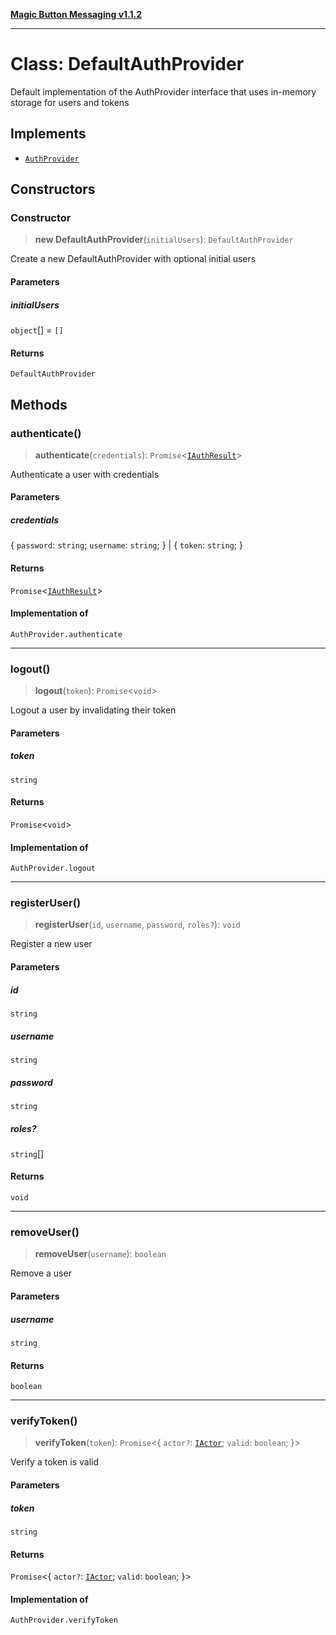 [**Magic Button Messaging v1.1.2**](../README.md)

***

# Class: DefaultAuthProvider

Default implementation of the AuthProvider interface
that uses in-memory storage for users and tokens

## Implements

- [`AuthProvider`](../type-aliases/AuthProvider.md)

## Constructors

### Constructor

> **new DefaultAuthProvider**(`initialUsers`): `DefaultAuthProvider`

Create a new DefaultAuthProvider with optional initial users

#### Parameters

##### initialUsers

`object`[] = `[]`

#### Returns

`DefaultAuthProvider`

## Methods

### authenticate()

> **authenticate**(`credentials`): `Promise`\<[`IAuthResult`](../interfaces/IAuthResult.md)\>

Authenticate a user with credentials

#### Parameters

##### credentials

\{ `password`: `string`; `username`: `string`; \} | \{ `token`: `string`; \}

#### Returns

`Promise`\<[`IAuthResult`](../interfaces/IAuthResult.md)\>

#### Implementation of

`AuthProvider.authenticate`

***

### logout()

> **logout**(`token`): `Promise`\<`void`\>

Logout a user by invalidating their token

#### Parameters

##### token

`string`

#### Returns

`Promise`\<`void`\>

#### Implementation of

`AuthProvider.logout`

***

### registerUser()

> **registerUser**(`id`, `username`, `password`, `roles?`): `void`

Register a new user

#### Parameters

##### id

`string`

##### username

`string`

##### password

`string`

##### roles?

`string`[]

#### Returns

`void`

***

### removeUser()

> **removeUser**(`username`): `boolean`

Remove a user

#### Parameters

##### username

`string`

#### Returns

`boolean`

***

### verifyToken()

> **verifyToken**(`token`): `Promise`\<\{ `actor?`: [`IActor`](../interfaces/IActor.md); `valid`: `boolean`; \}\>

Verify a token is valid

#### Parameters

##### token

`string`

#### Returns

`Promise`\<\{ `actor?`: [`IActor`](../interfaces/IActor.md); `valid`: `boolean`; \}\>

#### Implementation of

`AuthProvider.verifyToken`
